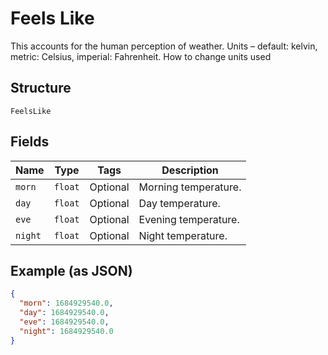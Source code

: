 
# Feels Like

This accounts for the human perception of weather. Units – default: kelvin, metric: Celsius, imperial: Fahrenheit. How to change units used

## Structure

`FeelsLike`

## Fields

| Name | Type | Tags | Description |
|  --- | --- | --- | --- |
| `morn` | `float` | Optional | Morning temperature. |
| `day` | `float` | Optional | Day temperature. |
| `eve` | `float` | Optional | Evening temperature. |
| `night` | `float` | Optional | Night temperature. |

## Example (as JSON)

```json
{
  "morn": 1684929540.0,
  "day": 1684929540.0,
  "eve": 1684929540.0,
  "night": 1684929540.0
}
```

